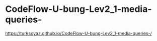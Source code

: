 # CodeFlow-U-bung-Lev2_1-media-queries-


 https://turksoyaz.github.io/CodeFlow-U-bung-Lev2_1-media-queries-/
